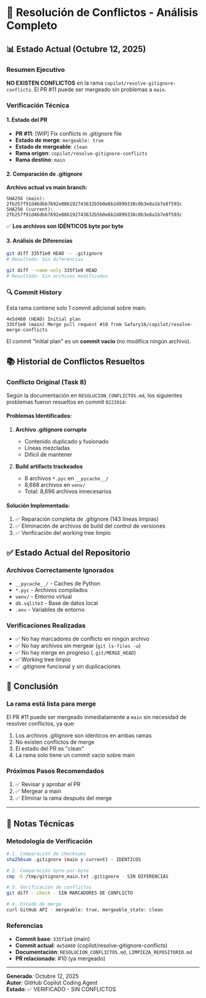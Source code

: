 # 🎯 Resolución de Conflictos - Análisis Completo

## 📊 Estado Actual (Octubre 12, 2025)

### Resumen Ejecutivo
**NO EXISTEN CONFLICTOS** en la rama `copilot/resolve-gitignore-conflicts`. El PR #11 puede ser mergeado sin problemas a `main`.

### Verificación Técnica

#### 1. Estado del PR
- **PR #11**: [WIP] Fix conflicts in .gitignore file
- **Estado de merge**: `mergeable: true`
- **Estado de mergeable**: `clean`
- **Rama origen**: `copilot/resolve-gitignore-conflicts`
- **Rama destino**: `main`

#### 2. Comparación de .gitignore

**Archivo actual vs main branch:**
```
SHA256 (main):    2fb257f91d46dbb7692e086192743632b5b0e6b2d899338c0b3e8a1b7e8f593c
SHA256 (current): 2fb257f91d46dbb7692e086192743632b5b0e6b2d899338c0b3e8a1b7e8f593c
```
✅ **Los archivos son IDÉNTICOS byte por byte**

#### 3. Análisis de Diferencias
```bash
git diff 335f1e0 HEAD -- .gitignore
# Resultado: Sin diferencias
```

```bash
git diff --name-only 335f1e0 HEAD
# Resultado: Sin archivos modificados
```

### 🔍 Commit History

Esta rama contiene solo 1 commit adicional sobre main:
```
4e5d460 (HEAD) Initial plan
335f1e0 (main) Merge pull request #10 from Safary16/copilot/resolve-merge-conflicts
```

El commit "Initial plan" es un **commit vacío** (no modifica ningún archivo).

## 📚 Historial de Conflictos Resueltos

### Conflicto Original (Task 8)
Según la documentación en `RESOLUCION_CONFLICTOS.md`, los siguientes problemas fueron resueltos en commit `0223914`:

#### Problemas Identificados:
1. **Archivo .gitignore corrupto**
   - Contenido duplicado y fusionado
   - Líneas mezcladas
   - Difícil de mantener

2. **Build artifacts trackeados**
   - 8 archivos `*.pyc` en `__pycache__/`
   - 8,688 archivos en `venv/`
   - Total: 8,696 archivos innecesarios

#### Solución Implementada:
1. ✅ Reparación completa de .gitignore (143 líneas limpias)
2. ✅ Eliminación de archivos de build del control de versiones
3. ✅ Verificación del working tree limpio

## ✅ Estado Actual del Repositorio

### Archivos Correctamente Ignorados
- `__pycache__/` - Caches de Python
- `*.pyc` - Archivos compilados
- `venv/` - Entorno virtual
- `db.sqlite3` - Base de datos local
- `.env` - Variables de entorno

### Verificaciones Realizadas
- ✅ No hay marcadores de conflicto en ningún archivo
- ✅ No hay archivos sin mergear (`git ls-files -u`)
- ✅ No hay merge en progreso (`.git/MERGE_HEAD`)
- ✅ Working tree limpio
- ✅ .gitignore funcional y sin duplicaciones

## 🎯 Conclusión

### La rama está lista para merge
El PR #11 puede ser mergeado inmediatamente a `main` sin necesidad de resolver conflictos, ya que:

1. Los archivos .gitignore son idénticos en ambas ramas
2. No existen conflictos de merge
3. El estado del PR es "clean"
4. La rama solo tiene un commit vacío sobre main

### Próximos Pasos Recomendados
1. ✅ Revisar y aprobar el PR
2. ✅ Mergear a main
3. ✅ Eliminar la rama después del merge

---

## 📝 Notas Técnicas

### Metodología de Verificación
```bash
# 1. Comparación de checksums
sha256sum .gitignore (main y current) - IDÉNTICOS

# 2. Comparación byte-por-byte
cmp -b /tmp/gitignore_main.txt .gitignore - SIN DIFERENCIAS

# 3. Verificación de conflictos
git diff --check - SIN MARCADORES DE CONFLICTO

# 4. Estado de merge
curl GitHub API - mergeable: true, mergeable_state: clean
```

### Referencias
- **Commit base**: `335f1e0` (main)
- **Commit actual**: `4e5d460` (copilot/resolve-gitignore-conflicts)
- **Documentación**: `RESOLUCION_CONFLICTOS.md`, `LIMPIEZA_REPOSITORIO.md`
- **PR relacionado**: #10 (ya mergeado)

---

**Generado**: Octubre 12, 2025  
**Autor**: GitHub Copilot Coding Agent  
**Estado**: ✅ VERIFICADO - SIN CONFLICTOS
